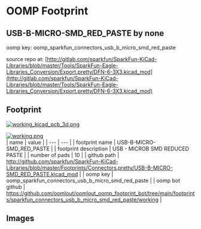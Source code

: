# OOMP Footprint  
## USB-B-MICRO-SMD_RED_PASTE  by none  
  
oomp key: oomp_sparkfun_connectors_usb_b_micro_smd_red_paste  
  
source repo at: [http://gitlab.com/sparkfun/SparkFun-KiCad-Libraries/blob/master/Tools/SparkFun-Eagle-Libraries_Conversion/Export.pretty/DFN-6-3X3.kicad_mod](http://gitlab.com/sparkfun/SparkFun-KiCad-Libraries/blob/master/Tools/SparkFun-Eagle-Libraries_Conversion/Export.pretty/DFN-6-3X3.kicad_mod)  
## Footprint  
  
[![working_kicad_pcb_3d.png](working_kicad_pcb_3d_600.png)](working_kicad_pcb_3d.png)  
  
[![working.png](working_600.png)](working.png)  
| name | value | 
| --- | --- | 
| footprint name | USB-B-MICRO-SMD_RED_PASTE | 
| footprint description | USB - MICROB SMD REDUCED PASTE | 
| number of pads | 10 | 
| github path | http://github.com/sparkfun/SparkFun-KiCad-Libraries/blob/master/Footprints/Connectors.pretty/USB-B-MICRO-SMD_RED_PASTE.kicad_mod | 
| oomp key | oomp_sparkfun_connectors_usb_b_micro_smd_red_paste | 
| oomp bot github | https://github.com/oomlout/oomlout_oomp_footprint_bot/tree/main/footprints/sparkfun_connectors_usb_b_micro_smd_red_paste/working | 
## Images  
